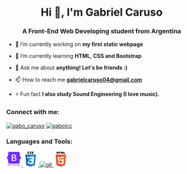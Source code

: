 <h1 align="center">Hi 👋, I'm Gabriel Caruso</h1>
<h3 align="center">A Front-End Web Developing student from Argentina</h3>

- 🔭 I’m currently working on **my first static webpage**

- 🌱 I’m currently learning **HTML, CSS and Bootstrap**

- 💬 Ask me about **anything! Let's be friends :)**

- 📫 How to reach me **gabrielcaruso04@gmail.com**

- ⚡ Fun fact **I also study Sound Engineering (I love music).**

<h3 align="left">Connect with me:</h3>
<p align="left">
<a href="https://twitter.com/gabo_caruso" target="blank"><img align="center" src="https://raw.githubusercontent.com/rahuldkjain/github-profile-readme-generator/master/src/images/icons/Social/twitter.svg" alt="gabo_caruso" height="30" width="40" /></a>
<a href="https://instagram.com/gaboicc" target="blank"><img align="center" src="https://raw.githubusercontent.com/rahuldkjain/github-profile-readme-generator/master/src/images/icons/Social/instagram.svg" alt="gaboicc" height="30" width="40" /></a>
</p>

<h3 align="left">Languages and Tools:</h3>
<p align="left"> <a href="https://getbootstrap.com" target="_blank" rel="noreferrer"> <img src="https://raw.githubusercontent.com/devicons/devicon/master/icons/bootstrap/bootstrap-plain-wordmark.svg" alt="bootstrap" width="40" height="40"/> </a> <a href="https://www.w3schools.com/css/" target="_blank" rel="noreferrer"> <img src="https://raw.githubusercontent.com/devicons/devicon/master/icons/css3/css3-original-wordmark.svg" alt="css3" width="40" height="40"/> </a> <a href="https://git-scm.com/" target="_blank" rel="noreferrer"> <img src="https://www.vectorlogo.zone/logos/git-scm/git-scm-icon.svg" alt="git" width="40" height="40"/> </a> <a href="https://www.w3.org/html/" target="_blank" rel="noreferrer"> <img src="https://raw.githubusercontent.com/devicons/devicon/master/icons/html5/html5-original-wordmark.svg" alt="html5" width="40" height="40"/> </a> </p>

